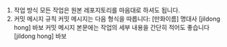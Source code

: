 1. 작업 방식
모든 작업은 원본 레포지토리를 마음대로 하셔도 됩니다.
2. 커밋 메시지 규칙
커밋 메시지는 다음 형식을 따릅니다: [만화이름] 명대사
[jildong hong] 바보
커밋 메시지 본문에는 작업의 세부 내용을 간단히 적어도 좋습니다
[jildong hong] 바보
